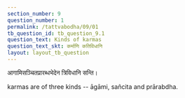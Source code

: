 ```yaml
---
section_number: 9
question_number: 1
permalink: /tattvabodha/09/01
tb_question_id: tb_question_9.1
question_text: Kinds of karmas
question_text_skt: कर्माणि कतिविधानि
layout: layout_tb_question
---
```


<!-- skt-start -->

आगामिसञ्चितप्रारब्धभेदेन त्रिविधानि सन्ति। 

<!-- skt-end -->

<!-- eng-start -->

karmas are of three kinds -- āgāmi, sañcita and prārabdha.


<!-- eng-end -->
